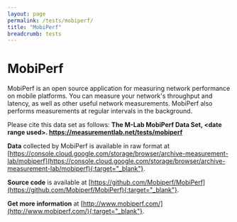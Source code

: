 ```yaml
---
layout: page
permalink: /tests/mobiperf/
title: "MobiPerf"
breadcrumb: tests
---
```


# MobiPerf

MobiPerf is an open source application for measuring network performance on mobile platforms. You can measure your network's throughput and latency, as well as other useful network measurements. MobiPerf also performs measurements at regular intervals in the background.

Please cite this data set as follows: **The M-Lab MobiPerf Data Set, &lt;date range used&gt;. https://measurementlab.net/tests/mobiperf**

**Data** collected by MobiPerf is available in raw format at [https://console.cloud.google.com/storage/browser/archive-measurement-lab/mobiperf](https://console.cloud.google.com/storage/browser/archive-measurement-lab/mobiperf){:target="_blank"}.

**Source code** is available at [https://github.com/Mobiperf/MobiPerf](https://github.com/Mobiperf/MobiPerf){:target="_blank"}.

**Get more information** at [http://www.mobiperf.com/](http://www.mobiperf.com/){:target="_blank"}.
